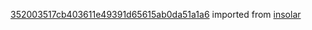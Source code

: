 [352003517cb403611e49391d65615ab0da51a1a6](https://github.com/insolar/insolar/commit/352003517cb403611e49391d65615ab0da51a1a6) imported from [insolar](https://github.com/insolar/insolar)
